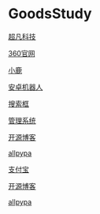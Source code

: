 # GoodsStudy
<a href="https://goodsstudy.github.io/day06/html/超凡科技.html">超凡科技</a>

<a href="https://goodsstudy.github.io/day08/html/360官网.html">360官网</a>

<a href="https://goodsstudy.github.io/day09/html/小鹿.html">小鹿</a>

<a href="https://goodsstudy.github.io/day10/html/安卓机器人.html">安卓机器人</a>

<a href="https://goodsstudy.github.io/day10/html/搜索框.html">搜索框</a>

<a href="https://goodsstudy.github.io/day10/html/管理系统.html">管理系统</a>

<a href="https://goodsstudy.github.io/第三周作业/html/开源博客.html">开源博客</a>

<a href="https://goodsstudy.github.io/第三周作业/html/allpypa.html">allpypa</a>

<a href="https://goodsstudy.github.io/day14/html/zfb.html">支付宝</a>

<a href="https://goodsstudy.github.io/第三周作业/html/开源博客.html">开源博客</a>

<a href="https://goodsstudy.github.io/第三周作业/html/allpypa.html">allpypa</a>
